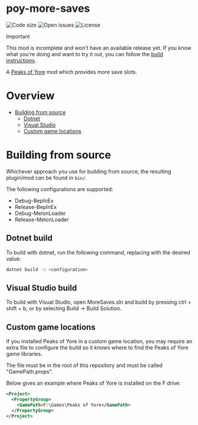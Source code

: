 # poy-more-saves
![Code size](https://img.shields.io/github/languages/code-size/Kaden5480/poy-more-saves?color=5c85d6)
![Open issues](https://img.shields.io/github/issues/Kaden5480/poy-more-saves?color=d65c5c)
![License](https://img.shields.io/github/license/Kaden5480/poy-more-saves?color=a35cd6)

> [!IMPORTANT]
> This mod is incomplete and won't have an available release yet.
> If you know what you're doing and want to try it out, you can follow the [build instructions](#building-from-source).

A
[Peaks of Yore](https://store.steampowered.com/app/2236070/)
mod which provides more save slots.

# Overview
- [Building from source](#building-from-source)
    - [Dotnet](#dotnet-build)
    - [Visual Studio](#visual-studio-build)
    - [Custom game locations](#custom-game-locations)

# Building from source
Whichever approach you use for building from source, the resulting
plugin/mod can be found in `bin/`.

The following configurations are supported:
- Debug-BepInEx
- Release-BepInEx
- Debug-MelonLoader
- Release-MelonLoader

## Dotnet build
To build with dotnet, run the following command, replacing
<configuration> with the desired value:
```sh
dotnet build -c <configuration>
```

## Visual Studio build
To build with Visual Studio, open MoreSaves.sln and build by pressing ctrl + shift + b,
or by selecting Build -> Build Solution.

## Custom game locations
If you installed Peaks of Yore in a custom game location, you may require
an extra file to configure the build so it knows where to find the Peaks of Yore game
libraries.

The file must be in the root of this repository and must be called "GamePath.props".

Below gives an example where Peaks of Yore is installed on the F drive:
```xml
<Project>
  <PropertyGroup>
    <GamePath>F:\Games\Peaks of Yore</GamePath>
  </PropertyGroup>
</Project>
```
